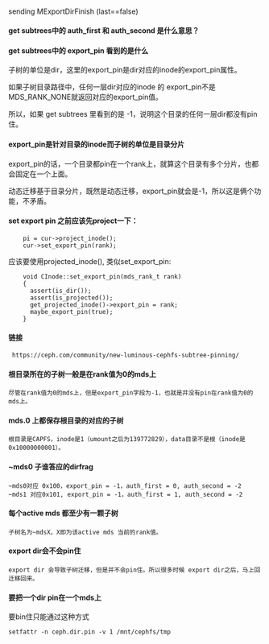 ####

 sending MExportDirFinish (last==false)

#### get subtrees中的 auth_first 和 auth_second 是什么意思？

#### get subtrees中的 export_pin 看到的是什么

子树的单位是dir，这里的export_pin是dir对应的inode的export_pin属性。

如果子树目录路径中，任何一层dir对应的inode 的 export_pin不是MDS_RANK_NONE就返回对应的export_pin值。

所以，如果 get subtrees 里看到的是 -1，说明这个目录的任何一层dir都没有pin住。

#### export_pin是针对目录的inode而子树的单位是目录分片

export_pin的话，一个目录都pin在一个rank上，就算这个目录有多个分片，也都会固定在一个上面。

动态迁移基于目录分片，既然是动态迁移，export_pin就会是-1，所以这是俩个功能，不矛盾。

#### set export pin 之前应该先project一下：

        pi = cur->project_inode();
        cur->set_export_pin(rank);

应该要使用projected_inode(), 类似set_export_pin:

        void CInode::set_export_pin(mds_rank_t rank)
        {
          assert(is_dir());
          assert(is_projected());
          get_projected_inode()->export_pin = rank;
          maybe_export_pin(true);
        }
        
#### 链接

     https://ceph.com/community/new-luminous-cephfs-subtree-pinning/

#### 根目录所在的子树一般是在rank值为0的mds上

    尽管在rank值为0的mds上，但是export_pin字段为-1，也就是并没有pin在rank值为0的mds上。
    
#### mds.0 上都保存根目录的对应的子树

    根目录是CAPFS，inode是1（umount之后为139772829），data目录不是根（inode是0x10000000001）。
    
#### ~mds0 子谁答应的dirfrag
    
    ~mds0对应 0x100，export_pin = -1，auth_first = 0, auth_second = -2
    ~mds1 对应0x101, export_pin = -1，auth_first = 1, auth_second = -2

#### 每个active mds 都至少有一颗子树
  
    子树名为~mdsX，X即为该active mds 当前的rank值。
    
#### export dir会不会pin住
    
    export dir 会导致子树迁移，但是并不会pin住。所以很多时候 export dir之后，马上回迁移回来。

#### 要把一个dir pin在一个mds上

要bin住只能通过这种方式

    setfattr -n ceph.dir.pin -v 1 /mnt/cephfs/tmp 
